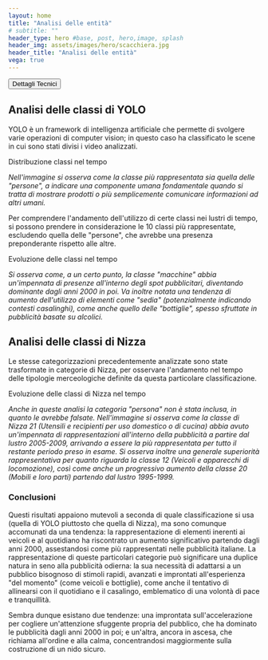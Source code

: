 ```yaml
---
layout: home
title: "Analisi delle entità"
# subtitle: ""
header_type: hero #base, post, hero,image, splash
header_img: assets/images/hero/scacchiera.jpg
header_title: "Analisi delle entità"
vega: true
---
```


<button id="showSectionButton">Dettagli Tecnici</button>

<div id="hiddenSection" class="hidden">
{% capture hidden_content %}

### Dettagli tecnici

##### Fase 1: Dividere i video in scene
Per raggiungere questo scopo è stata utilizzata la libreria scenedetect, la quale ha suddiviso ciascun video in scene, sfruttando come criterio la diversità di contesto (con cambio di colore netto l'algoritmo della libreria assume che vi sia stato un cambio di scena). Per ciascuna scena è stato poi estratto il frame mediano.
Di fatto questa divisione permette di ridurre molto i tempi computazionali dell'analisi, non dovendo eseguire una classificazione su ogni singolo frame che compone ciascun video, ma eseguendolo su una ridotta parte accuratamente selezionata.


##### Fase 2: Applicare software di riconoscimento di entità
I frame mediani di ogni scena, salvati in cartelle con lo stesso nome dell'id identificativo di ciascun video, sono poi stati analizzati utilizzando YOLOv8 (versione yolov8n.pt). 
Questo framework di intelligenza artificiale è in grado di identificare le entità presenti all'interno di un'immagine o una sequenza di immagini: questo strumento è stato addestrato su COCO, un dataset di immagini che fanno riferimento a 80 categorie di oggetti e animali di uso comune.


L'output risultante è una cartella contenente file csv, ciascuno con il nome relativo al video analizzato, presentante tre colonne: 'Frame' che fa riferimento a quale scena sia stata classificata, 'Class' che indica quale è stata la classificazione prodotta e 'Probability' ovvero la probabilità con cui un entità viene riconosciuta. Va specificato che per ogni scena possono essere presenti più entità, ciascuna con una propria probabilità di riconoscimento.




##### Fase 3: Pulizia e completamento dei dati
Le analisi vogliono tenere conto anche della dimensione temporale delle classificazioni (in particolare a quale lustro appartenesse ogni video), quindi è stato necessario implementarla: sfruttando un'altra cartella contenente file csv, ciascuno definito dal video_id e dall'anno a cui apparteneva tale video, è stata implementata la dimensione temporale (sotto forma di lustro) ai dati che abbiamo ottenuto dall'uso di YOLO.
Sono state successivamente svolte altre due operazioni per la pulizia e ottimizzazione dei dati.


In primo luogo sono state rimosse le classificazioni con probabilità < 0.5, questo perchè non poteva essere utile in alcun modo effettuare delle analisi su elementi così ambigui per YOLO. 
Come seconda operazione ciascun video è stato definito dalle classi uniche che lo compongono: in altre parole, se una classe è stata riconosciuta all'interno di una delle scene appartenenti a un video con una probabilità superiore al 50%, allora ulteriori riconoscimenti sono stati ignorati. 


Il motivo è duplice: per le analisi svolte non è necessario conoscere con quale frequenza una classe viene riconosciuta all'interno di un video, ma piuttosto se tale classe è presente o meno, per poter affermare che quel video fa riferimento a tale classe. L'altro motivo è che le caratteristiche dei video rischiavano di falsare le analisi, in quanto la lunghezza di questi (o comunque il numero di scene in cui poteva essere suddiviso) avrebbero potuto creare una sovrarappresentazione di una classe ai danni di altre; si pensi a uno spot di 20 scene relativo a un'auto sportiva: verosimilmente verranno riconosciute almeno 20 classi "macchina" in quel video, mentre un altro spot, che si svolge con una sola scena e che fa riferimento a un video casalingo, avrebbe annoverato per una sola volta tutti gli elementi presenti in quella scena ("sedia", come anche "bottiglia" ecc.).



##### Fase 4: Analisi Classi
L'obiettivo delle analisi è quello di mettere in relazione la dimensione temporale con le classi identificate.
I grafici risultanti da queste analisi sono stati creati con Altair, per permettere l'interattività.


**Analisi della distribuzione delle classi**: osservare come le classi identificate da YOLO si distribuiscono. E' un'analisi preliminare e non tiene conto della dimensione temporale.
Dal grafico è stata rimossa la legenda per favorire la leggibilità, come anche il titolo che apparirà in markdown, inoltre è stato scelto un colore che rendesse la pagina "Entità" omogenea dal punto di vista stilistico rispetto alle altre.


**Analisi evoluzione delle classi**: successivamente è stata analizzata l'evoluzione nel tempo di tutte le classi identificate da YOLO. Quest'analisi non è riportata nel lavoro finale in quanto di difficile lettura.
La frequenza di ciascuna classe è stata normalizzata secondo il numero di video presenti in ogni anno, per evitare dei bias relativi alla quantità di dati reperiti per ciascun anno.


**Analisi delle top dieci classi**: in questa analisi vi è maggior chiarezza rispetto alla precedente, concentrandosi prevalentemente sulle categorie più rappresentate (i numeri delle successive diventano esigui). E' stata inoltre rimossa la classe più rappresentata in quanto si è osservata una sua preponderanza in ogni periodo storico: tale classe è quella delle "persone", per ragionevoli motivi si è optato di assumere che l'entità più utilizzata nella pubblicità rivolta agli umani siano altri esseri umani.
Nel grafico è stato inoltre creato un selettore a cascata, che permette di selezionare una singola classe per visualizzare con più facilità il suo andamento nel tempo.


**Salvataggio delle classi**: infine è stata definita una funzione che quando applicata alle precedenti permette il salvataggio del grafico in formato json con nome personalizzabile.
E' stato specificato che, tra le proprietà dei grafici, questi dovessero avere width e height = "container", in modo da permettere il ridimensionamento automatico del grafico nel caso in cui la finestra cambiasse le proprie dimensioni.


##### Fase 5: analisi classi di Nizza
Le analisi svolte si sono poi concentrate sull'utilizzo delle classi di Nizza, ovvero una classificazione universalmente riconosciuta che categorizza gli elementi in precise categorie merceologiche.


**Implementare la classificazione di Nizza nel dataset**: per farlo si è iterato sui file csv precedentemente salvati aggiungendo una colonna che identificasse ogni possibile classe del dataset COCO come appartenente a una precisa categoria di Nizza.
Inizialmente si crea una mappa che fa corrispondere a ciascuna classe una categoria di Nizza, successivamente si aggiunge la colonna "Nizza" a tutti i file, e si effettua la conversione classe -> Nizza


**Analisi con classi di Nizza**: non ci sono differenze tecniche rispetto alle analisi precedenti, tranne quando vengono effettuate le analisi relative alle 10 categorie di Nizza più rappresentate (escludendo quella dove ricade la classe "persona" di YOLO).
Viene inizialmente definita una mappa per aggiungere una descrizione alle varie categorie di Nizza.



Successivamente viene creato il grafico dell'evoluzione nel tempo delle classi di Nizza all'interno di questo è stato implementato un selettore a cascata (parametro "selector"), che permette di scegliere quale classe di Nizza visualizzare con più facilità. 
E' stato aggiunto un tooltip che visualizza (passandoci sopra con il cursore) le informazioni relative alla classe di Nizza a cui appartiene quel punto e la sua descrizione, per aumentare l'intelligibilità del grafico.
E' stato aggiunto l'elemento "interactive" dopo i parametri per poter visualizzare il tooltip, tuttavia con argomenti "bind_x" e "bind_y" = FALSE, in quanto altrimenti il grafico si sarebbe ridimensionato con lo srolling del cursore sopra di esso.

##### Fase 6: utilizzo di Jekyll per la creazione del sito web
Per l'implementazione dei grafici sono stati presi degli accorgimenti in quanto questi non venivano visualizzati correttamente, infatti si sono dovute specificare le dimensioni di width e height, con quest'ultima avente una dimensione in pixel, per poter visualizzare i grafici.

{% endcapture %}

{{ hidden_content | markdownify }}
</div>

<style>
.hidden { display: none; }
</style>

<script>
document.addEventListener('DOMContentLoaded', function() {
    const button = document.getElementById('showSectionButton');
    const hiddenSection = document.getElementById('hiddenSection');
    button.addEventListener('click', function() {
        hiddenSection.classList.toggle('hidden');
    });
});
</script>

## Analisi delle classi di YOLO

YOLO è un framework di intelligenza artificiale che permette di svolgere varie operazioni di computer vision; in questo caso ha classificato le scene in cui sono stati divisi i video analizzati.

<p class="caption">
Distribuzione classi nel tempo
</p>

<vegachart schema-url="{{site.baseurl}}/assets/charts/entity_charts/class_distribution_lustrum.json" style="width:100%;height:600px;"></vegachart>  





_Nell'immagine si osserva come la classe più rappresentata sia quella delle "persone", a indicare una componente umana fondamentale quando si tratta di mostrare prodotti o più semplicemente comunicare informazioni ad altri umani._


Per comprendere l'andamento dell'utilizzo di certe classi nei lustri di tempo, si possono prendere in considerazione le 10 classi più rappresentate, escludendo quella delle "persone", che avrebbe una presenza preponderante rispetto alle altre.

<p class="caption">
Evoluzione delle classi nel tempo
</p>

<vegachart schema-url="{{site.baseurl}}/assets/charts/entity_charts/top_classes_evolution_lustrum.json" style="width:100%;height:400px;"></vegachart>  



_Si osserva come, a un certo punto, la classe "macchine" abbia un'impennata di presenze all'interno degli spot pubblicitari, diventando dominante dagli anni 2000 in poi. Va inoltre notata una tendenza di aumento dell'utilizzo di elementi come "sedia" (potenzialmente indicando contesti casalinghi), come anche quello delle "bottiglie", spesso sfruttate in pubblicità basate su alcolici._


## Analisi delle classi di Nizza

Le stesse categorizzazioni precedentemente analizzate sono state trasformate in categorie di Nizza, per osservare l'andamento nel tempo delle tipologie merceologiche definite da questa particolare classificazione.

<p class="caption">
Evoluzione delle classi di Nizza nel tempo
</p>

<vegachart schema-url="{{site.baseurl}}/assets/charts/entity_charts/top_Nizza_evolution_lustrum.json" style="width:100%;height:600px;"></vegachart>  


_Anche in queste analisi la categoria "persona" non è stata inclusa, in quanto le avrebbe falsate. Nell'immagine si osserva come la classe di Nizza 21 (Utensili e recipienti per uso domestico o di cucina) abbia avuto un'impennata di rappresentazioni all'interno della pubblicità a partire dal lustro 2005-2009, arrivando a essere la più rappresentata per tutto il restante periodo preso in esame. Si osserva inoltre una generale superiorità rappresentativa per quanto riguarda la classe 12 (Veicoli e apparecchi di locomozione), così come anche un progressivo aumento della classe 20 (Mobili e loro parti) partendo dal lustro 1995-1999._

### Conclusioni
Questi risultati appaiono mutevoli a seconda di quale classificazione si usa (quella di YOLO piuttosto che quella di Nizza), ma sono comunque accomunati da una tendenza: la rappresentazione di elementi inerenti ai veicoli e al quotidiano ha riscontrato un aumento significativo partendo dagli anni 2000, assestandosi come più rappresentati nelle pubblicità italiane.
La rappresentazione di queste particolari categorie può significare una duplice natura in seno alla pubblicità odierna: la sua necessità di adattarsi a un pubblico bisognoso di stimoli rapidi, avanzati e improntati all'esperienza "del momento" (come veicoli e bottiglie), come anche il tentativo di allinearsi con il quotidiano e il casalingo, emblematico di una volontà di pace e tranquillità.

Sembra dunque esistano due tendenze: una improntata sull'accelerazione per cogliere un'attenzione sfuggente propria del pubblico, che ha dominato le pubblicità dagli anni 2000 in poi; e un'altra, ancora in ascesa, che richiama all'ordine e alla calma, concentrandosi maggiormente sulla costruzione di un nido sicuro.

